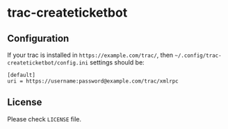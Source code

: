 # trac-createticketbot

## Configuration

If your trac is installed in `https://example.com/trac/`, then `~/.config/trac-createticketbot/config.ini` settings should be:

    [default]
    uri = https://username:password@example.com/trac/xmlrpc

## License

Please check `LICENSE` file.
